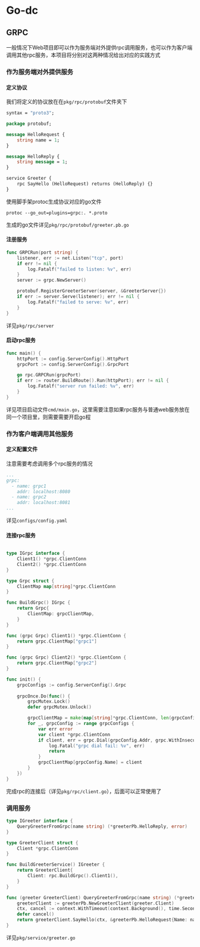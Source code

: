 # Go-dc

## GRPC

一般情况下Web项目即可以作为服务端对外提供rpc调用服务，也可以作为客户端调用其他rpc服务，本项目将分别对这两种情况给出对应的实践方式

### 作为服务端对外提供服务

#### 定义协议
我们将定义的协议放在在`pkg/rpc/protobuf`文件夹下

```proto
syntax = "proto3";

package protobuf;

message HelloRequest {
    string name = 1;
}

message HelloReply {
    string message = 1;
}

service Greeter {
    rpc SayHello (HelloRequest) returns (HelloReply) {}
}

```

使用脚手架protoc生成协议对应的go文件
```shell
protoc --go_out=plugins=grpc:. *.proto
```

生成的go文件详见`pkg/rpc/protobuf/greeter.pb.go`

#### 注册服务

```go
func GRPCRun(port string) {
	listener, err := net.Listen("tcp", port)
	if err != nil {
		log.Fatalf("failed to listen: %v", err)
	}
	server := grpc.NewServer()

	protobuf.RegisterGreeterServer(server, &GreeterServer{})
	if err := server.Serve(listener); err != nil {
		log.Fatalf("failed to serve: %v", err)
	}
}
```

详见`pkg/rpc/server`

#### 启动rpc服务

```go
func main() {
	httpPort := config.ServerConfig().HttpPort
	grpcPort := config.ServerConfig().GrpcPort

	go rpc.GRPCRun(grpcPort)
	if err := router.BuildRoute().Run(httpPort); err != nil {
		log.Fatalf("server run failed: %v", err)
	}
}

```
详见项目启动文件`cmd/main.go`，这里需要注意如果rpc服务与普通web服务放在同一个项目里，则需要需要开启go程

### 作为客户端调用其他服务

#### 定义配置文件

注意需要考虑调用多个rpc服务的情况
```yaml
...
grpc:
  - name: grpc1
    addr: localhost:8080
  - name: grpc2
    addr: localhost:8081
...
```

详见`configs/config.yaml`

#### 连接rpc服务

```go

type IGrpc interface {
	Client1() *grpc.ClientConn
	Client2() *grpc.ClientConn
}

type Grpc struct {
	ClientMap map[string]*grpc.ClientConn
}

func BuildGrpc() IGrpc {
	return Grpc{
		ClientMap: grpcClientMap,
	}
}

func (grpc Grpc) Client1() *grpc.ClientConn {
	return grpc.ClientMap["grpc1"]
}

func (grpc Grpc) Client2() *grpc.ClientConn {
	return grpc.ClientMap["grpc2"]
}

func init() {
	grpcConfigs := config.ServerConfig().Grpc
	
	grpcOnce.Do(func() {
		grpcMutex.Lock()
		defer grpcMutex.Unlock()

		grpcClientMap = make(map[string]*grpc.ClientConn, len(grpcConfigs))
		for _, grpcConfig := range grpcConfigs {
			var err error
			var client *grpc.ClientConn
			if client, err = grpc.Dial(grpcConfig.Addr, grpc.WithInsecure()); err != nil {
				log.Fatal("grpc dial fail: %v", err)
				return
			}
			grpcClientMap[grpcConfig.Name] = client
		}
	})
}
```

完成rpc的连接后（详见`pkg/rpc/client.go`），后面可以正常使用了

### 调用服务

```go
type IGreeter interface {
	QueryGreeterFromGrpc(name string) (*greeterPb.HelloReply, error)
}

type GreeterClient struct {
	Client *grpc.ClientConn
}

func BuildGreeterService() IGreeter {
	return GreeterClient{
		Client: rpc.BuildGrpc().Client1(),
	}
}

func (greeter GreeterClient) QueryGreeterFromGrpc(name string) (*greeterPb.HelloReply, error) {
	greeterClient := greeterPb.NewGreeterClient(greeter.Client)
	ctx, cancel := context.WithTimeout(context.Background(), time.Second)
	defer cancel()
	return greeterClient.SayHello(ctx, &greeterPb.HelloRequest{Name: name})
}

```

详见`pkg/service/greeter.go`